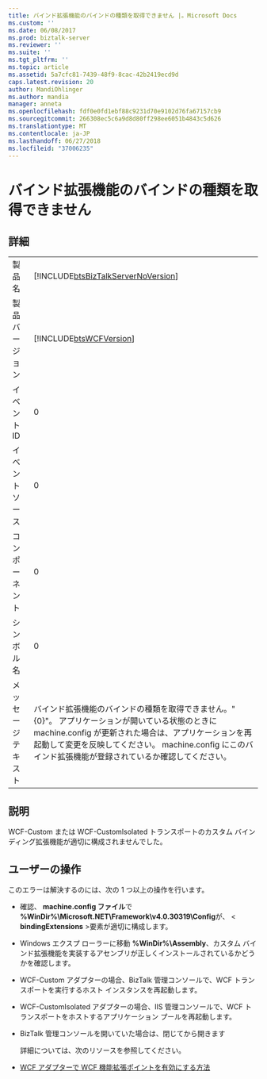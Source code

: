 ```yaml
---
title: バインド拡張機能のバインドの種類を取得できません |。Microsoft Docs
ms.custom: ''
ms.date: 06/08/2017
ms.prod: biztalk-server
ms.reviewer: ''
ms.suite: ''
ms.tgt_pltfrm: ''
ms.topic: article
ms.assetid: 5a7cfc81-7439-48f9-8cac-42b2419ecd9d
caps.latest.revision: 20
author: MandiOhlinger
ms.author: mandia
manager: anneta
ms.openlocfilehash: fdf0e0fd1ebf88c9231d70e9102d76fa67157cb9
ms.sourcegitcommit: 266308ec5c6a9d8d80ff298ee6051b4843c5d626
ms.translationtype: MT
ms.contentlocale: ja-JP
ms.lasthandoff: 06/27/2018
ms.locfileid: "37006235"
---
```

# <a name="unable-to-get-binding-type-for-binding-extension"></a>バインド拡張機能のバインドの種類を取得できません
## <a name="details"></a>詳細  

|                 |                                                                                                                                                                                                                                  |
|-----------------|----------------------------------------------------------------------------------------------------------------------------------------------------------------------------------------------------------------------------------|
|  製品名   |                                                                        [!INCLUDE[btsBizTalkServerNoVersion](../includes/btsbiztalkservernoversion-md.md)]                                                                        |
| 製品バージョン |                                                                                    [!INCLUDE[btsWCFVersion](../includes/btswcfversion-md.md)]                                                                                    |
|    イベント ID     |                                                                                                                0                                                                                                                 |
|  イベント ソース   |                                                                                                                0                                                                                                                 |
|    コンポーネント    |                                                                                                                0                                                                                                                 |
|  シンボル名  |                                                                                                                0                                                                                                                 |
|  メッセージ テキスト   | バインド拡張機能のバインドの種類を取得できません。"{0}"。 アプリケーションが開いている状態のときに machine.config が更新された場合は、アプリケーションを再起動して変更を反映してください。 machine.config にこのバインド拡張機能が登録されているか確認してください。 |

## <a name="explanation"></a>説明  
 WCF-Custom または WCF-CustomIsolated トランスポートのカスタム バインディング拡張機能が適切に構成されませんでした。  

## <a name="user-action"></a>ユーザーの操作  
 このエラーは解決するのには、次の 1 つ以上の操作を行います。  

- 確認、 **machine.config ファイル**で **%WinDir%\Microsoft.NET\Framework\v4.0.30319\Config**が、 \< **bindingExtensions** \>要素が適切に構成します。  

- Windows エクスプ ローラーに移動 **%WinDir%\Assembly**、カスタム バインド拡張機能を実装するアセンブリが正しくインストールされているかどうかを確認します。  

- WCF-Custom アダプターの場合、BizTalk 管理コンソールで、WCF トランスポートを実行するホスト インスタンスを再起動します。  

- WCF-CustomIsolated アダプターの場合、IIS 管理コンソールで、WCF トランスポートをホストするアプリケーション プールを再起動します。  

- BizTalk 管理コンソールを開いていた場合は、閉じてから開きます  

  詳細については、次のリソースを参照してください。  

- [WCF アダプターで WCF 機能拡張ポイントを有効にする方法](../core/how-to-enable-the-wcf-extensibility-points-with-the-wcf-adapters.md)
